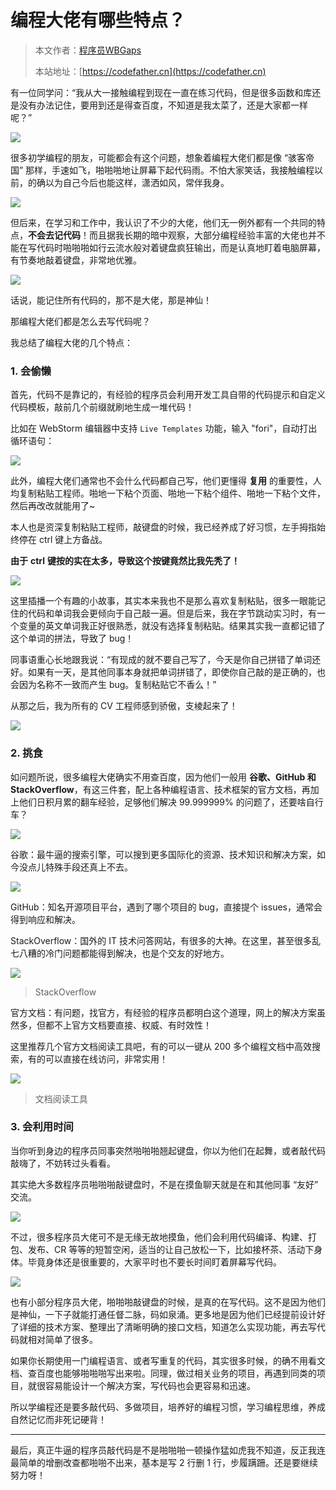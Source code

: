 # 编程大佬有哪些特点？

> 本文作者：[程序员WBGaps](https://yuyuanweb.feishu.cn/wiki/Abldw5WkjidySxkKxU2cQdAtnah)
>
> 本站地址：[https://codefather.cn](https://codefather.cn)

有一位同学问：“我从大一接触编程到现在一直在练习代码，但是很多函数和库还是没有办法记住，要用到还是得查百度，不知道是我太菜了，还是大家都一样呢？”

![](https://pic.yupi.icu/5563/202311060955252.jpeg)

很多初学编程的朋友，可能都会有这个问题，想象着编程大佬们都是像 “骇客帝国” 那样，手速如飞，啪啪啪地让屏幕下起代码雨。不怕大家笑话，我接触编程以前，的确以为自己今后也能这样，潇洒如风，常伴我身。

![](https://pic.yupi.icu/5563/202311060955343.png)

但后来，在学习和工作中，我认识了不少的大佬，他们无一例外都有一个共同的特点，**不会去记代码**！而且据我长期的暗中观察，大部分编程经验丰富的大佬也并不能在写代码时啪啪啪如行云流水般对着键盘疯狂输出，而是认真地盯着电脑屏幕，有节奏地敲着键盘，非常地优雅。

![](https://pic.yupi.icu/5563/202311060955219.jpeg)

话说，能记住所有代码的，那不是大佬，那是神仙！

那编程大佬们都是怎么去写代码呢？

我总结了编程大佬的几个特点：

### 1. 会偷懒

首先，代码不是靠记的，有经验的程序员会利用开发工具自带的代码提示和自定义代码模板，敲前几个前缀就刷地生成一堆代码！

比如在 WebStorm 编辑器中支持 `Live Templates` 功能，输入 "fori"，自动打出循环语句：

![](https://pic.yupi.icu/5563/202311060955638.png)

此外，编程大佬们通常也不会什么代码都自己写，他们更懂得 **复用** 的重要性，人均复制粘贴工程师。啪地一下粘个页面、啪地一下粘个组件、啪地一下粘个文件，然后再改改就能用了~

本人也是资深复制粘贴工程师，敲键盘的时候，我已经养成了好习惯，左手拇指始终停在 ctrl 键上方备战。

**由于** **ctrl** **键按的实在太多，导致这个按键竟然比我先秃了！**

![](https://pic.yupi.icu/5563/202311060955250.jpeg)

这里插播一个有趣的小故事，其实本来我也不是那么喜欢复制粘贴，很多一眼能记住的代码和单词我会更倾向于自己敲一遍。但是后来，我在字节跳动实习时，有一个变量的英文单词我正好很熟悉，就没有选择复制粘贴。结果其实我一直都记错了这个单词的拼法，导致了 bug！

同事语重心长地跟我说：“有现成的就不要自己写了，今天是你自己拼错了单词还好。如果有一天，是其他同事本身就把单词拼错了，即使你自己敲的是正确的，也会因为名称不一致而产生 bug。复制粘贴它不香么！”

从那之后，我为所有的 CV 工程师感到骄傲，支棱起来了！

![](https://pic.yupi.icu/5563/202311060955215.jpeg)

### 2. 挑食

如问题所说，很多编程大佬确实不用查百度，因为他们一般用 **谷歌、GitHub 和 StackOverflow**，有这三件套，配上各种编程语言、技术框架的官方文档，再加上他们日积月累的翻车经验，足够他们解决 99.999999% 的问题了，还要啥自行车？

![](https://pic.yupi.icu/5563/202311060955282.jpeg)

谷歌：最牛逼的搜索引擎，可以搜到更多国际化的资源、技术知识和解决方案，如今没点儿特殊手段还真上不去。

![](https://pic.yupi.icu/5563/202311060955806.png)

GitHub：知名开源项目平台，遇到了哪个项目的 bug，直接提个 issues，通常会得到响应和解决。

StackOverflow：国外的 IT 技术问答网站，有很多的大神。在这里，甚至很多乱七八糟的冷门问题都能得到解决，也是个交友的好地方。

![](https://pic.yupi.icu/5563/202311060955036.jpeg)

> StackOverflow

官方文档：有问题，找官方，有经验的程序员都明白这个道理，网上的解决方案虽然多，但都不上官方文档要直接、权威、有时效性！

这里推荐几个官方文档阅读工具吧，有的可以一键从 200 多个编程文档中高效搜索，有的可以直接在线访问，非常实用！

![](https://pic.yupi.icu/5563/202311060955630.png)

> 文档阅读工具



### 3. 会利用时间

当你听到身边的程序员同事突然啪啪啪翘起键盘，你以为他们在起舞，或者敲代码敲嗨了，不妨转过头看看。

其实绝大多数程序员啪啪啪敲键盘时，不是在摸鱼聊天就是在和其他同事 “友好” 交流。

![](https://pic.yupi.icu/5563/202311060955628.jpeg)

不过，很多程序员大佬可不是无缘无故地摸鱼，他们会利用代码编译、构建、打包、发布、CR 等等的短暂空闲，适当的让自己放松一下，比如接杯茶、活动下身体。毕竟身体还是很重要的，大家平时也不要长时间盯着屏幕写代码。

![](https://pic.yupi.icu/5563/202311060955824.jpeg)

也有小部分程序员大佬，啪啪啪敲键盘的时候，是真的在写代码。这不是因为他们是神仙，一下子就能打通任督二脉，码如泉涌。更多地是因为他们已经提前设计好了详细的技术方案、整理出了清晰明确的接口文档，知道怎么实现功能，再去写代码就相对简单了很多。

如果你长期使用一门编程语言、或者写重复的代码，其实很多时候，的确不用看文档、查百度也能够啪啪啪写出来啦。同理，做过相关业务的项目，再遇到同类的项目，就很容易能设计一个解决方案，写代码也会更容易和迅速。

所以学编程还是要多敲代码、多做项目，培养好的编程习惯，学习编程思维，养成自然记忆而非死记硬背！



------



最后，真正牛逼的程序员敲代码是不是啪啪啪一顿操作猛如虎我不知道，反正我连最简单的增删改查都啪啪不出来，基本是写 2 行删 1 行，步履蹒跚。还是要继续努力呀！